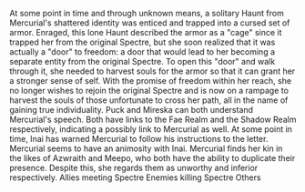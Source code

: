 At some point in time and through unknown means, a solitary Haunt from Mercurial's shattered identity was enticed and trapped into a cursed set of armor. Enraged, this lone Haunt described the armor as a "cage" since it trapped her from the original Spectre, but she soon realized that it was actually a "door" to freedom: a door that would lead to her becoming a separate entity from the original Spectre. To open this "door" and walk through it, she needed to harvest souls for the armor so that it can grant her a stronger sense of self. With the promise of freedom within her reach, she no longer wishes to rejoin the original Spectre and is now on a rampage to harvest the souls of those unfortunate to cross her path, all in the name of gaining true individuality.
Puck and Mireska can both understand Mercurial's speech. Both have links to the Fae Realm and the Shadow Realm respectively, indicating a possibly link to Mercurial as well.
At some point in time, Inai has warned Mercurial to follow his instructions to the letter. Mercurial seems to have an animosity with Inai.
Mercurial finds her kin in the likes of Azwraith and Meepo, who both have the ability to duplicate their presence. Despite this, she regards them as unworthy and inferior respectively.
Allies meeting Spectre
Enemies killing Spectre
Others
